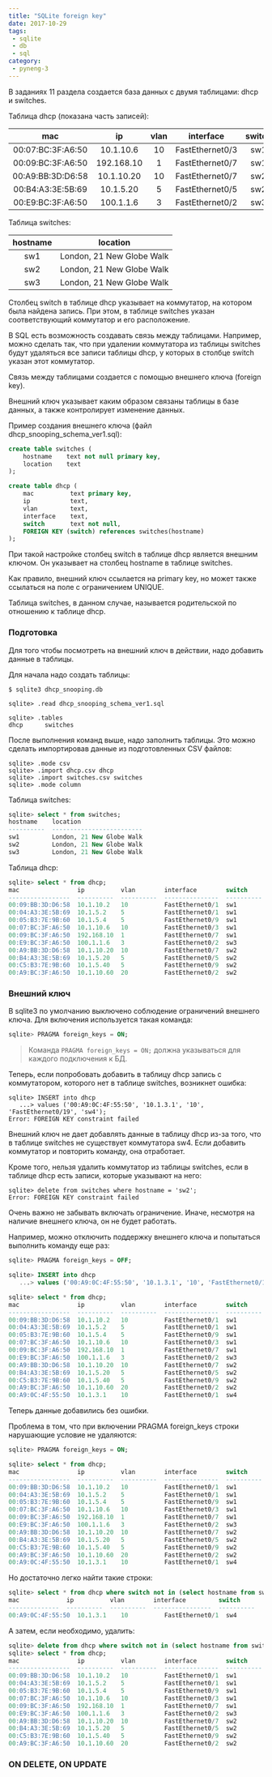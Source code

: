 ```yaml
---
title: "SQLite foreign key"
date: 2017-10-29
tags:
 - sqlite
 - db
 - sql
category:
 - pyneng-3
---
```


В заданиях 11 раздела создается база данных с двумя таблицами: dhcp и switches.

Таблица dhcp (показана часть записей):

| mac | ip  | vlan  | interface | switch |
|:---:|:---:|:-----:|:---------:|:------:|
|00:07:BC:3F:A6:50 |10.1.10.6  |10  |FastEthernet0/3 |sw1|
|00:09:BC:3F:A6:50 |192.168.10 |1   |FastEthernet0/7 |sw1|
|00:A9:BB:3D:D6:58 |10.1.10.20 |10  |FastEthernet0/7 |sw2|
|00:B4:A3:3E:5B:69 |10.1.5.20  |5   |FastEthernet0/5 |sw2|
|00:E9:BC:3F:A6:50 |100.1.1.6  |3   |FastEthernet0/2 |sw3|


Таблица switches:

|hostname |   location |
|:-------:|:-------------------------:|
|sw1      | London, 21 New Globe Walk |
|sw2      | London, 21 New Globe Walk |
|sw3      | London, 21 New Globe Walk |


Столбец switch в таблице dhcp указывает на коммутатор, на котором была найдена запись.
При этом, в таблице switches указан соответствующий коммутатор и его расположение.

В SQL есть возможность создавать связь между таблицами.
Например, можно сделать так, что при удалении коммутатора из таблицы switches будут удаляться все записи таблицы dhcp, у которых в столбце switch указан этот коммутатор.

Связь между таблицами создается с помощью внешнего ключа (foreign key).

Внешний ключ указывает каким образом связаны таблицы в базе данных, а также контролирует изменение данных.

Пример создания внешнего ключа (файл dhcp_snooping_schema_ver1.sql):
```sql
create table switches (
    hostname    text not null primary key,
    location    text
);

create table dhcp (
    mac          text primary key,
    ip           text,
    vlan         text,
    interface    text,
    switch       text not null,
    FOREIGN KEY (switch) references switches(hostname)
);
```

При такой настройке столбец switch в таблице dhcp является внешним ключом.
Он указывает на столбец hostname в таблице switches.

Как правило, внешний ключ ссылается на primary key, но может также ссылаться на поле с ограничением UNIQUE.

Таблица switches, в данном случае, называется родительской по отношению к таблице dhcp.

### Подготовка

Для того чтобы посмотреть на внешний ключ в действии, надо добавить данные в таблицы.

Для начала надо создать таблицы:
```
$ sqlite3 dhcp_snooping.db

sqlite> .read dhcp_snooping_schema_ver1.sql

sqlite> .tables
dhcp      switches
```

После выполнения команд выше, надо заполнить таблицы.
Это можно сделать импортировав данные из подготовленных CSV файлов:
```
sqlite> .mode csv
sqlite> .import dhcp.csv dhcp
sqlite> .import switches.csv switches
sqlite> .mode column
```

Таблица switches:
```sql
sqlite> select * from switches;
hostname    location
----------  -------------------------
sw1         London, 21 New Globe Walk
sw2         London, 21 New Globe Walk
sw3         London, 21 New Globe Walk
```

Таблица dhcp:
```sql
sqlite> select * from dhcp;
mac                ip          vlan        interface        switch
-----------------  ----------  ----------  ---------------  ----------
00:09:BB:3D:D6:58  10.1.10.2   10          FastEthernet0/1  sw1
00:04:A3:3E:5B:69  10.1.5.2    5           FastEthernet0/1  sw1
00:05:B3:7E:9B:60  10.1.5.4    5           FastEthernet0/9  sw1
00:07:BC:3F:A6:50  10.1.10.6   10          FastEthernet0/3  sw1
00:09:BC:3F:A6:50  192.168.10  1           FastEthernet0/7  sw1
00:E9:BC:3F:A6:50  100.1.1.6   3           FastEthernet0/2  sw3
00:A9:BB:3D:D6:58  10.1.10.20  10          FastEthernet0/7  sw2
00:B4:A3:3E:5B:69  10.1.5.20   5           FastEthernet0/5  sw2
00:C5:B3:7E:9B:60  10.1.5.40   5           FastEthernet0/9  sw2
00:A9:BC:3F:A6:50  10.1.10.60  20          FastEthernet0/2  sw2
```

### Внешний ключ

В sqlite3 по умолчанию выключено соблюдение ограничений внешнего ключа.
Для включения используется такая команда:
```sql
sqlite> PRAGMA foreign_keys = ON;
```

> Команда ```PRAGMA foreign_keys = ON;``` должна указываться для каждого подключения к БД.

Теперь, если попробовать добавить в таблицу dhcp запись с коммутатором, которого нет в таблице switches, возникнет ошибка:
```
sqlite> INSERT into dhcp
   ...> values ('00:A9:0C:4F:55:50', '10.1.3.1', '10', 'FastEthernet0/19', 'sw4');
Error: FOREIGN KEY constraint failed
```

Внешний ключ не дает добавлять данные в таблицу dhcp из-за того, что в таблице switches не существует коммутатора sw4.
Если добавить коммутатор и повторить команду, она отработает.

Кроме того, нельзя удалить коммутатор из таблицы switches, если в таблице dhcp есть записи, которые указывают на него:
```
sqlite> delete from switches where hostname = 'sw2';
Error: FOREIGN KEY constraint failed
```

Очень важно не забывать включать ограничение.
Иначе, несмотря на наличие внешнего ключа, он не будет работать.


Например, можно отключить поддержку внешнего ключа и попытаться выполнить команду еще раз:
```sql
sqlite> PRAGMA foreign_keys = OFF;

sqlite> INSERT into dhcp
   ...> values ('00:A9:0C:4F:55:50', '10.1.3.1', '10', 'FastEthernet0/19', 'sw4');

sqlite> select * from dhcp;
mac                ip          vlan        interface        switch
-----------------  ----------  ----------  ---------------  ----------
00:09:BB:3D:D6:58  10.1.10.2   10          FastEthernet0/1  sw1
00:04:A3:3E:5B:69  10.1.5.2    5           FastEthernet0/1  sw1
00:05:B3:7E:9B:60  10.1.5.4    5           FastEthernet0/9  sw1
00:07:BC:3F:A6:50  10.1.10.6   10          FastEthernet0/3  sw1
00:09:BC:3F:A6:50  192.168.10  1           FastEthernet0/7  sw1
00:E9:BC:3F:A6:50  100.1.1.6   3           FastEthernet0/2  sw3
00:A9:BB:3D:D6:58  10.1.10.20  10          FastEthernet0/7  sw2
00:B4:A3:3E:5B:69  10.1.5.20   5           FastEthernet0/5  sw2
00:C5:B3:7E:9B:60  10.1.5.40   5           FastEthernet0/9  sw2
00:A9:BC:3F:A6:50  10.1.10.60  20          FastEthernet0/2  sw2
00:A9:0C:4F:55:50  10.1.3.1    10          FastEthernet0/1  sw4
```

Теперь данные добавились без ошибки.

Проблема в том, что при включении PRAGMA foreign_keys строки нарушающие условие не удаляются:
```sql
sqlite> PRAGMA foreign_keys = ON;

sqlite> select * from dhcp;
mac                ip          vlan        interface        switch
-----------------  ----------  ----------  ---------------  ----------
00:09:BB:3D:D6:58  10.1.10.2   10          FastEthernet0/1  sw1
00:04:A3:3E:5B:69  10.1.5.2    5           FastEthernet0/1  sw1
00:05:B3:7E:9B:60  10.1.5.4    5           FastEthernet0/9  sw1
00:07:BC:3F:A6:50  10.1.10.6   10          FastEthernet0/3  sw1
00:09:BC:3F:A6:50  192.168.10  1           FastEthernet0/7  sw1
00:E9:BC:3F:A6:50  100.1.1.6   3           FastEthernet0/2  sw3
00:A9:BB:3D:D6:58  10.1.10.20  10          FastEthernet0/7  sw2
00:B4:A3:3E:5B:69  10.1.5.20   5           FastEthernet0/5  sw2
00:C5:B3:7E:9B:60  10.1.5.40   5           FastEthernet0/9  sw2
00:A9:BC:3F:A6:50  10.1.10.60  20          FastEthernet0/2  sw2
00:A9:0C:4F:55:50  10.1.3.1    10          FastEthernet0/1  sw4
```

Но достаточно легко найти такие строки:
```sql
sqlite> select * from dhcp where switch not in (select hostname from switches);
mac             ip          vlan        interface         switch
--------------  ----------  ----------  ----------------  ----------
00:A9:0C:4F:55:50  10.1.3.1    10          FastEthernet0/1  sw4
```

А затем, если необходимо, удалить:
```sql
sqlite> delete from dhcp where switch not in (select hostname from switches);
sqlite> select * from dhcp;
mac                ip          vlan        interface        switch
-----------------  ----------  ----------  ---------------  ----------
00:09:BB:3D:D6:58  10.1.10.2   10          FastEthernet0/1  sw1
00:04:A3:3E:5B:69  10.1.5.2    5           FastEthernet0/1  sw1
00:05:B3:7E:9B:60  10.1.5.4    5           FastEthernet0/9  sw1
00:07:BC:3F:A6:50  10.1.10.6   10          FastEthernet0/3  sw1
00:09:BC:3F:A6:50  192.168.10  1           FastEthernet0/7  sw1
00:E9:BC:3F:A6:50  100.1.1.6   3           FastEthernet0/2  sw3
00:A9:BB:3D:D6:58  10.1.10.20  10          FastEthernet0/7  sw2
00:B4:A3:3E:5B:69  10.1.5.20   5           FastEthernet0/5  sw2
00:C5:B3:7E:9B:60  10.1.5.40   5           FastEthernet0/9  sw2
00:A9:BC:3F:A6:50  10.1.10.60  20          FastEthernet0/2  sw2
```

### ON DELETE, ON UPDATE


